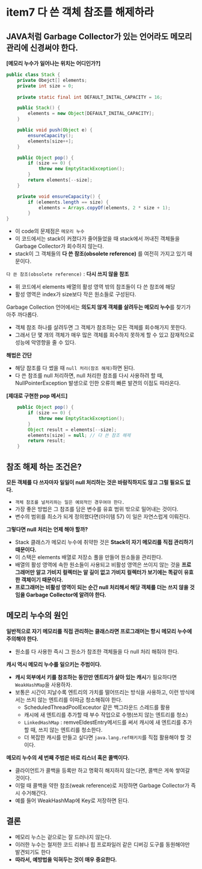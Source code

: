 # item7 다 쓴 객체 참조를 해제하라

## JAVA처럼 Garbage Collector가 있는 언어라도 메모리 관리에 신경써야 한다.

**[메모리 누수가 일어나는 위치는 어디인가?]**

```java
public class Stack {
	private Obejct[] elements;
	private int size = 0;
	
	private static final int DEFAULT_INITAL_CAPACITY = 16;

	public Stack() {
		elements = new Object[DEFAULT_INITAL_CAPACITY];
	}

	public void push(Object e) {
		ensureCapacity();
		elements[size++];
	}

	public Object pop() {
		if (size == 0) {
			throw new EmptyStackException();
		}
		return elements[--size];
	}

	private void ensureCapacity() {
		if (elements.length == size) {
			elements = Arrays.copyOf(elements, 2 * size + 1);
		}
}
```

- 이 code의 문제점은 `메모리 누수`
- 이 코드에서는 stack이 커졌다가 줄어들었을 때 stack에서 꺼내진 객체들을 Garbage Collector가 회수하지 않는다.
- stack이 그 객체들의 **다 쓴 참조(obsolete reference)** 를 여전히 가지고 있기 때문이다.

`다 쓴 참조(obsolete reference)` : **다시 쓰지 않을 참조**
- 위 코드에서 elements 배열의 활성 영역 밖의 참조들이 다 쓴 참조에 해당
- 활성 영역은 index가 size보다 작은 원소들로 구성된다.

Garbage Collection 언어에서는 **의도치 않게 객체를 살려두는 메모리 누수**를 찾기가 아주 까다롭다.
- 객체 참조 하나를 살려두면 그 객체가 참조하는 모든 객체를 회수해가지 못한다.
- 그래서 단 몇 개의 객체가 매우 많은 객체를 회수하지 못하게 할 수 있고 잠재적으로 성능에 악영향을 줄 수 있다.

**해법은 간단**
- 해당 참조를 다 썼을 때 `null 처리(참조 해제)`하면 된다.
- 다 쓴 참조를 null 처리하면, null 처리한 참조를 다시 사용하려 할 때, NullPointerException 발생으로 인한 오류의 빠른 발견의 이점도 따라온다.

**[제대로 구현한 pop 메서드]**

```java
	public Object pop() {
		if (size == 0) {
			throw new EmptyStackException();
		}
		Object result = elements[--size];
		elements[size] = null; // 다 쓴 참조 해제
		return result;
	}
```

## 참조 해제 하는 조건은?

**모든 객체를 다 쓰자마자 일일이 null 처리하는 것은 바람직하지도 않고 그럴 필요도 없다.**
- `객체 참조를 널처리하는 일은 예외적인 경우여야 한다.`
- 가장 좋은 방법은 그 참조를 담은 변수를 유효 범위 밖으로 밀어내는 것이다.
- 변수의 범위를 최소가 되게 정의했다면(아이템 57) 이 일은 자연스럽게 이뤄진다.

**그렇다면 null 처리는 언제 해야 할까?**
- Stack 클래스가 메모리 누수에 취약한 것은 **Stack이 자기 메모리를 직접 관리하기 때문이다.**
- 이 스택은 elements 배열로 저장소 풀을 만들어 원소들을 관리한다.
- 배열의 활성 영역에 속한 원소들이 사용되고 비활성 영역은 쓰이지 않는 것을 **프로그래머만 알고 가비지 컬렉터는 알 길이 없고 가비지 컬렉터가 보기에는 똑같이 유효한 객체이기 때문이다.**
- **프로그래머는 비활성 영역이 되는 순간 null 처리해서 해당 객체를 더는 쓰지 않을 것임을 Garbage Collector에 알려야 한다.**

## 메모리 누수의 원인

**일반적으로 자기 메모리를 직접 관리하는 클래스라면 프로그래머는 항시 메모리 누수에 주의해야 한다.**
- 원소를 다 사용한 즉시 그 원소가 참조한 객체들을 다 null 처리 해줘야 한다.
  
**캐시 역시 메모리 누수를 일으키는 주범이다.**
- **캐시 외부에서 키를 참조하는 동안만 엔트리가 살아 있는 캐시**가 필요하다면 `WeakHashMap`을 사용하자.
- 보통은 시간이 지날수록 엔트리의 가치를 떨어뜨리는 방식을 사용하고, 이런 방식에서는 쓰지 않는 엔트리를 이따금 청소해줘야 한다.
  - ScheduledThreadPoolExceutor 같은 백그라운드 스레드를 활용
  - 캐시에 새 엔트리를 추가할 때 부수 작업으로 수행(쓰지 않는 엔트리를 청소)
  - `LinkedHashMap` : remveEldestEntry메서드를 써서 캐시에 새 엔트리를 추가할 때, 쓰지 않는 엔트리를 청소한다.
  - 더 복잡한 캐시를 만들고 싶다면 `java.lang.ref패키지`를 직접 활용해야 할 것이다.

**메모리 누수의 세 번째 주범은 바로 리스너 혹은 콜백이다.**
- 클라이언트가 콜백을 등록만 하고 명확히 해지하지 않는다면, 콜백은 게쏙 쌓여갈 것이다.
- 이럴 때 콜백을 약한 참조(weak reference)로 저장하면 Garbage Collector가 즉시 수거해간다.
- 예를 들어 WeakHashMap에 Key로 저장하면 된다.

## 결론
- 메모리 누스는 겉으로는 잘 드러나지 않는다.
- 이러한 누수는 철저한 코드 리뷰나 힙 프로파일러 같은 디버깅 도구를 동원해야만 발견되기도 한다
- **따라서, 예방법을 익혀두는 것이 매우 중요한다.**
